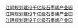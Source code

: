   
[江阴规划建设千亿级石墨烯产业园](http://www.dianyue.me/archives/825/kry7qsrusb9aabm5/)  
[江阴规划建设千亿级石墨烯产业园](http://www.dianyue.me/archives/360/fofsn4ib8a2ikg6k/)  
[江阴规划建设千亿级石墨烯产业园](http://www.dianyue.me/archives/749/yqyttnfbz6b0llkr/)